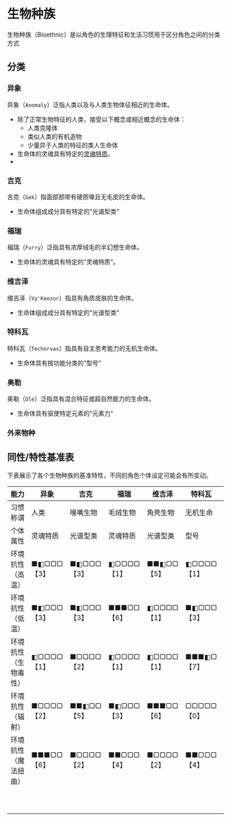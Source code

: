 # 生物种族
生物种族（Bioethnic）是以角色的生理特征和生活习惯用于区分角色之间的分类方式

## 分类

### 异象

异象（`Anomaly`）泛指人类以及与人类生物体征相近的生命体。

- 除了正常生物特征的人类，接受以下概念或相近概念的生命体：
  - 人类克隆体
  - 类似人类的有机造物
  - 少量异于人类的特征的类人生命体
- 生命体的灵魂具有特定的[灵魂特质](Soul.md)。
- 

### 吉克

吉克（`Gek`）指面部部带有硬质喙且无毛皮的生命体。

- 生命体组成成分具有特定的“光谱型类”

### 福瑞

福瑞（`Furry`）泛指具有浓厚绒毛的半幻想生命体。

- 生命体的灵魂具有特定的“灵魂特质”。

### 维吉泽

维吉泽（`Vy'Keezor`）指具有角质皮肤的生命体。

- 生命体组成成分具有特定的“光谱型类”

### 特科瓦

特科瓦（`Techorvax`）指具有自主思考能力的无机生命体。

- 生命体具有按功能分类的“型号”

### 奥勒

奥勒（`Ole`）泛指具有混合特征或超自然能力的生命体。

- 生命体具有驱使特定元素的“元素力”

### 外来物种

## 同性/特性基准表

下表展示了各个生物种族的基准特性，不同的角色个体设定可能会有所变动。

|能力|异象|吉克|福瑞|维吉泽|特科瓦|奥勒|
|---|---|---|---|---|---|---|
|习惯称谓|人类|喙嘴生物|毛绒生物|角壳生物|无机生命|精灵
|个体属性|灵魂特质|光谱型类|灵魂特质|光谱型类|型号|元素力
|环境抗性（高温）       |■◧▢▢▢【3】  |■◧▢▢▢【3】  |◧▢▢▢▢【1】  |■■◧▢▢【5】  |◧▢▢▢▢【1】 |■■■▢▢【6】
|环境抗性（低温）       |■◧▢▢▢【3】  |■◧▢▢▢【3】  |■■■▢▢【6】  |◧▢▢▢▢【1】  |■◧▢▢▢【3】 |■■■▢▢【6】
|环境抗性（生物毒性）   |◧▢▢▢▢【1】  |■▢▢▢▢【2】  |◧▢▢▢▢【1】  |◧▢▢▢▢【1】  |■■■◧▢【7】 |■▢▢▢▢【2】
|环境抗性（辐射）       |■▢▢▢▢【2】  |■■◧▢▢【5】  |■◧▢▢▢【3】  |■■■▢▢【6】  |▢▢▢▢▢【0】 |◧▢▢▢▢【1】
|环境抗性（魔法扭曲）       |■■■▢▢【6】  |■▢▢▢▢【2】  |■■▢▢▢【4】  |■▢▢▢▢【2】  |■■▢▢▢【4】 |▢▢▢▢▢【0】
|||||||
|||||||
|||||||
|||||||
|||||||
|||||||
|||||||
|||||||
|||||||
|||||||